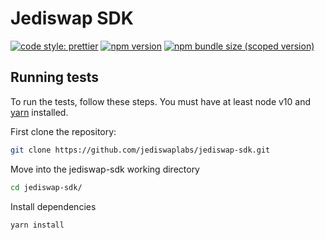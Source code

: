 # Jediswap SDK

[![code style: prettier](https://img.shields.io/badge/code_style-prettier-ff69b4.svg?style=flat-square)](https://github.com/prettier/prettier)
[![npm version](https://img.shields.io/npm/v/@jediswap/sdk/latest.svg)](https://www.npmjs.com/package/@jediswap/sdk/v/latest)
[![npm bundle size (scoped version)](https://img.shields.io/bundlephobia/minzip/@jediswap/sdk/latest.svg)](https://bundlephobia.com/result?p=@jediswap/sdk@latest)

## Running tests

To run the tests, follow these steps. You must have at least node v10 and [yarn](https://yarnpkg.com/) installed.

First clone the repository:

```sh
git clone https://github.com/jediswaplabs/jediswap-sdk.git
```

Move into the jediswap-sdk working directory

```sh
cd jediswap-sdk/
```

Install dependencies

```sh
yarn install
```

